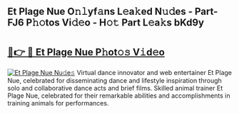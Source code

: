 ## Et Plage Nue O𝚗𝚕yf𝚊ns L𝚎a𝚔ed N𝚞𝚍es - Part-FJ6 P𝚑𝚘tos Vi𝚍𝚎o - H𝚘𝚝 Part L𝚎a𝚔s bKd9y

# <h2><a href="http://kfa8d6u.oniu.top/?m=Et+Plage+Nue">🔗👉 🔴 Et Plage Nue P𝚑ot𝚘𝚜 V𝚒d𝚎o</a></h2>

[![Et Plage Nue Nu𝚍e𝚜](https://i.imgur.com/0qMVB7G.gif)](http://kfa8d6u.oniu.top/?m=Et+Plage+Nue)
Virtual dance innovator and web entertainer Et Plage Nue, celebrated for disseminating dance and lifestyle inspiration through solo and collaborative dance acts and brief films. Skilled animal trainer Et Plage Nue, celebrated for their remarkable abilities and accomplishments in training animals for performances.  
